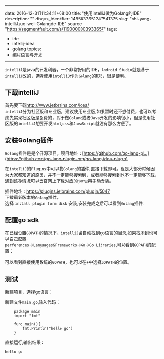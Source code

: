 
---
date: 2016-12-31T11:34:11+08:00
title: "使用intelliJ做为Golang的IDE"
description: ""
disqus_identifier: 1485833651247541375
slug: "shi-yong-intelliJzuo-wei-Golangde-IDE"
source: "https://segmentfault.com/a/1190000003933657"
tags: 
- ide 
- intellij-idea 
- golang 
topics:
- 编程语言与开发
---

`intelliJ`是java的开发利器，一个非常好用的IDE，`Android Studio`就是基于`intelliJ`改的，选择使用`intelliJ`作为`Golang`的IDE，很是便利。

下载intelliJ
------------

首先要下载<http://www.jetbrains.com/idea/>\
`intelliJ`分为社区版和专业版，建议使用专业版,如果暂时还不想付费，也可以考虑先实现社区版是免费的，对于做`Golang`或者`Java`开发的影响很小，但是使用社区版的`intelliJ`想要开发`html`,`css`和`JavaScript`就没有那么方便了。

安装Golang插件
--------------

`Golang`插件是是个开源项目，项目地址：[https://github.com/go-lang-pl...](https://github.com/go-lang-plugin-org/go-lang-idea-plugin)

在`intelliJ`的`Plugins`中可以找`Golang`的插件,直接下载即可。但是大部分时候因为大家都知道的原因，并不一定能够搜索到，或者能够搜索到也不一定能够下载，遇到这种情况可以去官网上下载对应的`jar包`再手动安装。

插件地址：<https://plugins.jetbrains.com/plugin/5047>\
下载最新版本的`Golang`插件。\
选择 `install plugin form disk` 安装,安装完成之后可以看到`Golang`插件:

配置go sdk
----------

在已经设置`GOPATH`的情况下，`intelliJ`会自动找到go语言的目录,如果找不到也可以自己配置.\
`perferences`-&gt;`Languages&Frameworks`-&gt;`Go`-&gt;`Go Libraries`,可以看到`GOPATH`的配置：\
\
可以看到直接使用系统的`GOPATH`，也可以在`+`中选择`GOPATH`的位置。

测试
----

新建项目，选择go语言：

新建文件`main.go`,输入代码：

        package main
        import "fmt"
       
        func main(){
            fmt.Println("hello go")
        }

直接运行,输出结果：

    hello go

